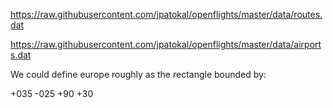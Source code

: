 https://raw.githubusercontent.com/jpatokal/openflights/master/data/routes.dat

https://raw.githubusercontent.com/jpatokal/openflights/master/data/airports.dat

We could define europe roughly as the rectangle bounded by:

+035
-025
+90
+30

